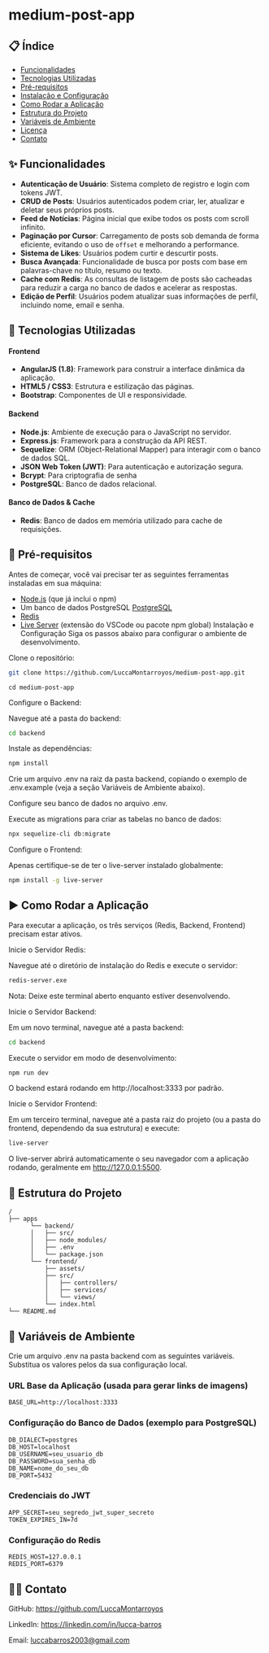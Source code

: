 # medium-post-app
## 📋 Índice

- [Funcionalidades](#-funcionalidades)
- [Tecnologias Utilizadas](#-tecnologias-utilizadas)
- [Pré-requisitos](#-pré-requisitos)
- [Instalação e Configuração](#-instalação-e-configuração)
- [Como Rodar a Aplicação](#-como-rodar-a-aplicação)
- [Estrutura do Projeto](#-estrutura-do-projeto)
- [Variáveis de Ambiente](#-variáveis-de-ambiente)
- [Licença](#-licença)
- [Contato](#-contato)

## ✨ Funcionalidades

-   **Autenticação de Usuário**: Sistema completo de registro e login com tokens JWT.
-   **CRUD de Posts**: Usuários autenticados podem criar, ler, atualizar e deletar seus próprios posts.
-   **Feed de Notícias**: Página inicial que exibe todos os posts com scroll infinito.
-   **Paginação por Cursor**: Carregamento de posts sob demanda de forma eficiente, evitando o uso de `offset` e melhorando a performance.
-   **Sistema de Likes**: Usuários podem curtir e descurtir posts.
-   **Busca Avançada**: Funcionalidade de busca por posts com base em palavras-chave no título, resumo ou texto.
-   **Cache com Redis**: As consultas de listagem de posts são cacheadas para reduzir a carga no banco de dados e acelerar as respostas.
-   **Edição de Perfil**: Usuários podem atualizar suas informações de perfil, incluindo nome, email e senha.

## 🚀 Tecnologias Utilizadas

#### **Frontend**

-   **AngularJS (1.8)**: Framework para construir a interface dinâmica da aplicação.
-   **HTML5 / CSS3**: Estrutura e estilização das páginas.
-   **Bootstrap**: Componentes de UI e responsividade.

#### **Backend**

-   **Node.js**: Ambiente de execução para o JavaScript no servidor.
-   **Express.js**: Framework para a construção da API REST.
-   **Sequelize**: ORM (Object-Relational Mapper) para interagir com o banco de dados SQL.
-   **JSON Web Token (JWT)**: Para autenticação e autorização segura.
-   **Bcrypt**: Para criptografia de senha
-   **PostgreSQL**: Banco de dados relacional.

#### **Banco de Dados & Cache**

-   **Redis**: Banco de dados em memória utilizado para cache de requisições.

## 🔧 Pré-requisitos

Antes de começar, você vai precisar ter as seguintes ferramentas instaladas em sua máquina:

-   [Node.js](https://nodejs.org/en/) (que já inclui o npm)
-   Um banco de dados PostgreSQL [PostgreSQL](https://www.postgresql.org/)
-   [Redis](https://redis.io/docs/getting-started/installation/)
-   [Live Server](https://www.npmjs.com/package/live-server) (extensão do VSCode ou pacote npm global)
Instalação e Configuração
Siga os passos abaixo para configurar o ambiente de desenvolvimento.

Clone o repositório:

```Bash
git clone https://github.com/LuccaMontarroyos/medium-post-app.git
```
```
cd medium-post-app
```

Configure o Backend:

Navegue até a pasta do backend:

```Bash
cd backend
```
Instale as dependências:

```Bash
npm install
```
Crie um arquivo .env na raiz da pasta backend, copiando o exemplo de .env.example (veja a seção Variáveis de Ambiente abaixo).

Configure seu banco de dados no arquivo .env.

Execute as migrations para criar as tabelas no banco de dados:

```Bash
npx sequelize-cli db:migrate
```
Configure o Frontend:

Apenas certifique-se de ter o live-server instalado globalmente:
```bash
npm install -g live-server
```

## ▶️ Como Rodar a Aplicação
Para executar a aplicação, os três serviços (Redis, Backend, Frontend) precisam estar ativos.

Inicie o Servidor Redis:

Navegue até o diretório de instalação do Redis e execute o servidor:

```Bash
redis-server.exe
```
Nota: Deixe este terminal aberto enquanto estiver desenvolvendo.

Inicie o Servidor Backend:

Em um novo terminal, navegue até a pasta backend:

```Bash
cd backend
```
Execute o servidor em modo de desenvolvimento:

```Bash
npm run dev
```
O backend estará rodando em http://localhost:3333 por padrão.

Inicie o Servidor Frontend:

Em um terceiro terminal, navegue até a pasta raiz do projeto (ou a pasta do frontend, dependendo da sua estrutura) e execute:

```Bash
live-server
```
O live-server abrirá automaticamente o seu navegador com a aplicação rodando, geralmente em http://127.0.0.1:5500.

## 📂 Estrutura do Projeto
```
/
├── apps
      └── backend/
      │   ├── src/
      │   ├── node_modules/
      │   ├── .env
      │   └── package.json
      └── frontend/
          ├── assets/
          ├── src/
          │   ├── controllers/
          │   ├── services/
          │   └── views/
          └── index.html
└── README.md
```
## 🔑 Variáveis de Ambiente
Crie um arquivo .env na pasta backend com as seguintes variáveis. Substitua os valores pelos da sua configuração local.

### URL Base da Aplicação (usada para gerar links de imagens)
```
BASE_URL=http://localhost:3333
```
### Configuração do Banco de Dados (exemplo para PostgreSQL)
```
DB_DIALECT=postgres
DB_HOST=localhost
DB_USERNAME=seu_usuario_db
DB_PASSWORD=sua_senha_db
DB_NAME=nome_do_seu_db
DB_PORT=5432
```

### Credenciais do JWT
```
APP_SECRET=seu_segredo_jwt_super_secreto
TOKEN_EXPIRES_IN=7d
```

### Configuração do Redis
```
REDIS_HOST=127.0.0.1
REDIS_PORT=6379
```
## 👨‍💻 Contato
GitHub: https://github.com/LuccaMontarroyos

LinkedIn: https://linkedin.com/in/lucca-barros

Email: luccabarros2003@gmail.com
